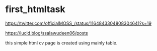 # first_htmltask
https://twitter.com/officialMOSS_/status/1164843304808304641?s=19

https://lucid.blog/ssalawudeen06/posts

this simple html cv page is created using mainly table.

